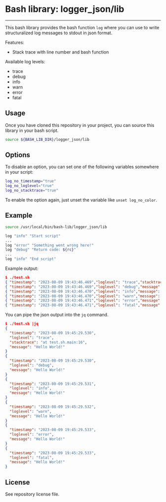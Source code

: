 # Bash library: logger_json/lib
---
This bash library provides the bash function `log` where you can use to write structuralized log messages to stdout in json format.

Features:
  - Stack trace with line number and bash function

Available log levels:
  - trace
  - debug
  - info
  - warn
  - error
  - fatal

## Usage
Once you have cloned this repository in your project, you can source this library in your bash script.

```bash
source ${BASH_LIB_DIR}/logger_json/lib
```

## Options
To disable an option, you can set one of the following variables somewhere in your script:
```bash
log_no_timestamp="true"
log_no_loglevel="true"
log_no_stacktrace="true"
```

To enable the option again, just unset the variable like `unset log_no_color`.

## Example
```bash
source /usr/local/bin/bash-lib/logger_json/lib

log "info" "Start script"
...
log "error" "Something went wrong here!"
log "debug" "Return code: ${rc}"
...
log "info" "End script"
```

Example output:
```json
$ ./test.sh
{ "timestamp": "2023-08-09 19:43:46.469","loglevel": "trace","stacktrace": "at test.sh.main:16","message": "Hello World!" }
{ "timestamp": "2023-08-09 19:43:46.469","loglevel": "debug","message": "Hello World!" }
{ "timestamp": "2023-08-09 19:43:46.470","loglevel": "info","message": "Hello World!" }
{ "timestamp": "2023-08-09 19:43:46.470","loglevel": "warn","message": "Hello World!" }
{ "timestamp": "2023-08-09 19:43:46.471","loglevel": "error","message": "Hello World!" }
{ "timestamp": "2023-08-09 19:43:46.471","loglevel": "fatal","message": "Hello World!" }
```

You can pipe the json output into the `jq` command.
```json
$ ./test.sh |jq
{
  "timestamp": "2023-08-09 19:45:29.530",
  "loglevel": "trace",
  "stacktrace": "at test.sh.main:16",
  "message": "Hello World!"
}
{
  "timestamp": "2023-08-09 19:45:29.530",
  "loglevel": "debug",
  "message": "Hello World!"
}
{
  "timestamp": "2023-08-09 19:45:29.531",
  "loglevel": "info",
  "message": "Hello World!"
}
{
  "timestamp": "2023-08-09 19:45:29.532",
  "loglevel": "warn",
  "message": "Hello World!"
}
{
  "timestamp": "2023-08-09 19:45:29.533",
  "loglevel": "error",
  "message": "Hello World!"
}
{
  "timestamp": "2023-08-09 19:45:29.533",
  "loglevel": "fatal",
  "message": "Hello World!"
}
```

## License
See repository license file.
